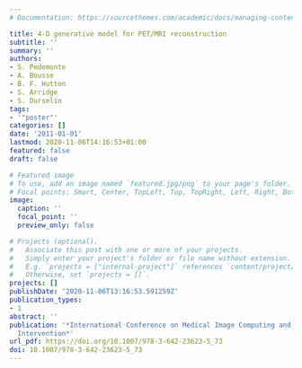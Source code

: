 ```yaml
---
# Documentation: https://sourcethemes.com/academic/docs/managing-content/

title: 4-D generative model for PET/MRI reconstruction
subtitle: ''
summary: ''
authors:
- S. Pedemonte
- A. Bousse
- B. F. Hutton
- S. Arridge
- S. Ourselin
tags:
- '"poster"'
categories: []
date: '2011-01-01'
lastmod: 2020-11-06T14:16:53+01:00
featured: false
draft: false

# Featured image
# To use, add an image named `featured.jpg/png` to your page's folder.
# Focal points: Smart, Center, TopLeft, Top, TopRight, Left, Right, BottomLeft, Bottom, BottomRight.
image:
  caption: ''
  focal_point: ''
  preview_only: false

# Projects (optional).
#   Associate this post with one or more of your projects.
#   Simply enter your project's folder or file name without extension.
#   E.g. `projects = ["internal-project"]` references `content/project/deep-learning/index.md`.
#   Otherwise, set `projects = []`.
projects: []
publishDate: '2020-11-06T13:16:53.591259Z'
publication_types:
- 1
abstract: ''
publication: '*International Conference on Medical Image Computing and Computer-Assisted
  Intervention*'
url_pdf: https://doi.org/10.1007/978-3-642-23623-5_73
doi: 10.1007/978-3-642-23623-5_73
---
```

